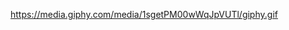 

<!---
scorpiraq/scorpiraq is a ✨ special ✨ repository because its `README.md` (this file) appears on your GitHub profile.
You can click the Preview link to take a look at your changes.
--->
https://media.giphy.com/media/1sgetPM00wWqJpVUTl/giphy.gif
